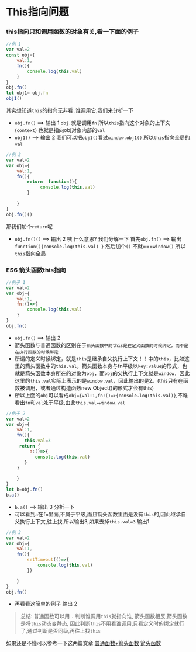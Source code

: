 # This指向问题
### this指向只和调用函数的对象有关,看一下面的例子
```js
//例 1
var val=2
const obj={
    val:1,
    fn(){
        console.log(this.val)
    }
}
obj.fn()  
let obj1= obj.fn
obj1()
```
其实想知道`this`的指向无非看`.`谁调用它,我们来分析一下   
- `obj.fn()` ==> 输出 1  `obj.`就是调用`fn` 所以`this`指向这个对象的上下文(`context`) 也就是指向obj对象内部的`val`   
- `obj1()` ==> 输出 2  我们可以把`obj1()`看过`window.obj1()` 所以`this`指向全局的`val` 

```js
//例 2
var val=2
var obj={
    val:1,
    fn(){
        return  function(){
             console.log(this.val)
        }
       
    }
}
obj.fn()() 
```
那我们加个`return`呢
- `obj.fn()()` ==> 输出 2 咦 什么意思? 我们分解一下 首先`obj.fn()` ==> 输出 `function(){console.log(this.val) }` 然后加个`()` 不就===`window()` 所以`this`指向全局


### ES6 箭头函数this指向
```js
//例子 1
var val=2
var obj={
    val:1,
    fn:()=>{
        console.log(this.val)
    }
}
obj.fn()
```
- `obj.fn()` ==> 输出 2   
- 箭头函数与普通函数的区别在于`箭头函数中的this是在定义函数的时候绑定，而不是在执行函数的时候绑定`
- 所谓的定义时候绑定，就是`this`是继承自父执行上下文！！中的`this`，比如这里的箭头函数中的`this.val`，箭头函数本身与fn平级以`key:value`的形式，也就是箭头函数本身所在的对象为`obj`，而`obj`的父执行上下文就是`window`，因此这里的`this.val`实际上表示的是`window.val`，因此输出的是2。(this只有在函数被调用，或者通过构造函数new Object()的形式才会有this)
- 所以上面的`obj`可以看成`obj={val:1,fn:()=>{console.log(this.val)}`,不难看出`fn`和`val`处于平级,由此`this.val=window.val`
```js
//例子 2
var val=2
var obj={
    val:1,
    fn(){
       this.val=3
     return {
         a:()=>{
           console.log(this.val)
       }
    }
    
    }
}
let b=obj.fn()
b.a()

```
- `b.a()` ==> 输出 3 分析一下
- 可以看到`a`在`fn`里面,不属于平级,而且箭头函数里面是没有`this`的,因此继承自父执行上下文,往上找,所以输出3,如果去掉`this.val=3` 输出1
```js
//例 3
var val=2
var obj={
    val:1,
    fn(){
        setTimeout(()=>{
            console.log(this.val)
        }) 

    }
}
obj.fn()
```
- 再看看这简单的例子 输出 2 

> 总结: 普通函数可以用 `.` 判断谁调用`this`就指向谁, 箭头函数相反,箭头函数是将`this`动态变静态, 因此判断`this`不用看谁调用,只看定义时的绑定就行了,通过判断是否同级,再往上找`this`

如果还是不懂可以参考一下这两篇文章 [普通函数+箭头函数](https://blog.csdn.net/w390058785/article/details/82884032)
[箭头函数](https://blog.csdn.net/weixin_39460408/article/details/80607792)

